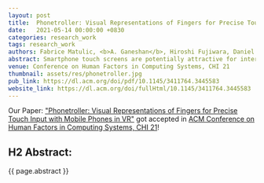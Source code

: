 ```yaml
---
layout: post
title:  Phonetroller: Visual Representations of Fingers for Precise Touch Input with Mobile Phones in VR.
date:   2021-05-14 00:00:00 +0830
categories: research_work
tags: research_work
authors: Fabrice Matulic, <b>A. Ganeshan</b>, Hiroshi Fujiwara, Daniel Vogel
abstract: Smartphone touch screens are potentially attractive for interaction in virtual reality (VR). However, the user cannot see the phone or their hands in a fully immersive VR setting, impeding their ability for precise touch input. We propose mounting a mirror above the phone screen such that the front-facing camera captures the thumbs on or near the screen. This enables the creation of semi-transparent overlays of thumb shadows and inference of fingertip hover points with deep learning, which help the user aim for targets on the phone. A study compares the effect of visual feedback on touch precision in a controlled task and qualitatively evaluates three example applications demonstrating the potential of the technique. The results show that the enabled style of feedback is effective for thumb-size targets, and that the VR experience can be enriched by using smartphones as VR controllers supporting precise touch input.
venue: Conference on Human Factors in Computing Systems, CHI 21
thumbnail: assets/res/phonetroller.jpg
pub_link: https://dl.acm.org/doi/pdf/10.1145/3411764.3445583
website_link: https://dl.acm.org/doi/fullHtml/10.1145/3411764.3445583
---
```


Our Paper: <a href= 'https://dl.acm.org/doi/pdf/10.1145/3411764.3445583'>"Phonetroller: Visual Representations of Fingers for Precise Touch Input with Mobile Phones in VR"</a> got accepted in <a href= "https://chi2021.acm.org/"> ACM Conference on Human Factors in Computing Systems, CHI 21</a>!
## H2 Abstract:

{{ page.abstract }}